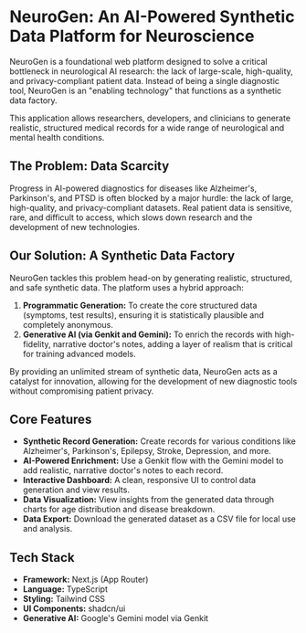 # NeuroGen: An AI-Powered Synthetic Data Platform for Neuroscience

NeuroGen is a foundational web platform designed to solve a critical bottleneck in neurological AI research: the lack of large-scale, high-quality, and privacy-compliant patient data. Instead of being a single diagnostic tool, NeuroGen is an "enabling technology" that functions as a synthetic data factory.

This application allows researchers, developers, and clinicians to generate realistic, structured medical records for a wide range of neurological and mental health conditions.

## The Problem: Data Scarcity

Progress in AI-powered diagnostics for diseases like Alzheimer's, Parkinson's, and PTSD is often blocked by a major hurdle: the lack of large, high-quality, and privacy-compliant datasets. Real patient data is sensitive, rare, and difficult to access, which slows down research and the development of new technologies.

## Our Solution: A Synthetic Data Factory

NeuroGen tackles this problem head-on by generating realistic, structured, and safe synthetic data. The platform uses a hybrid approach:

1.  **Programmatic Generation:** To create the core structured data (symptoms, test results), ensuring it is statistically plausible and completely anonymous.
2.  **Generative AI (via Genkit and Gemini):** To enrich the records with high-fidelity, narrative doctor's notes, adding a layer of realism that is critical for training advanced models.

By providing an unlimited stream of synthetic data, NeuroGen acts as a catalyst for innovation, allowing for the development of new diagnostic tools without compromising patient privacy.

## Core Features

-   **Synthetic Record Generation:** Create records for various conditions like Alzheimer's, Parkinson's, Epilepsy, Stroke, Depression, and more.
-   **AI-Powered Enrichment:** Use a Genkit flow with the Gemini model to add realistic, narrative doctor's notes to each record.
-   **Interactive Dashboard:** A clean, responsive UI to control data generation and view results.
-   **Data Visualization:** View insights from the generated data through charts for age distribution and disease breakdown.
-   **Data Export:** Download the generated dataset as a CSV file for local use and analysis.

## Tech Stack

-   **Framework:** Next.js (App Router)
-   **Language:** TypeScript
-   **Styling:** Tailwind CSS
-   **UI Components:** shadcn/ui
-   **Generative AI:** Google's Gemini model via Genkit
